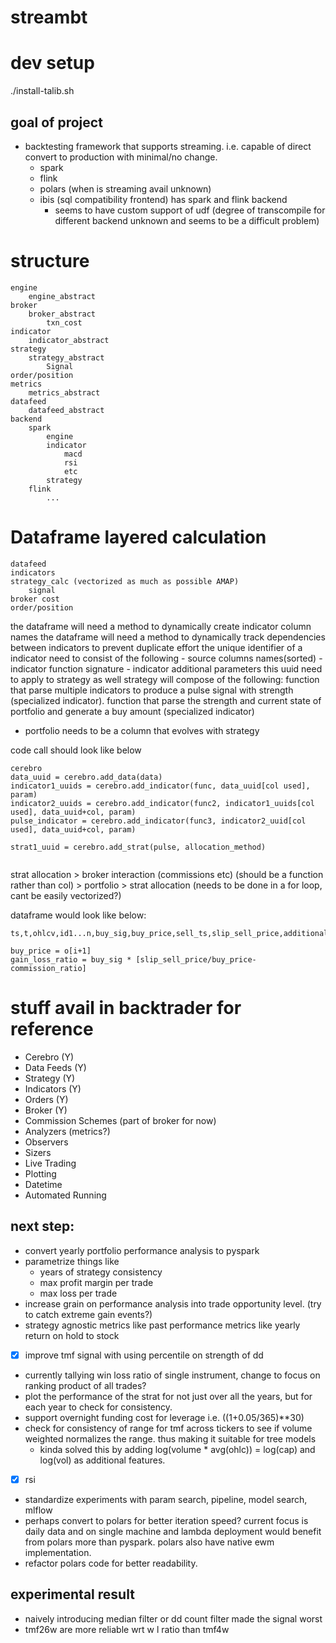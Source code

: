 # streambt

# dev setup
./install-talib.sh


## goal of project
- backtesting framework that supports streaming. i.e. capable of direct convert to production with minimal/no change. 
    - spark
    - flink
    - polars (when is streaming avail unknown)
    - ibis (sql compatibility frontend) has spark and flink backend
        - seems to have custom support of udf (degree of transcompile for different backend unknown and seems to be a difficult problem)


# structure 
```
engine
    engine_abstract
broker
    broker_abstract
        txn_cost 
indicator
    indicator_abstract
strategy
    strategy_abstract
        Signal
order/position
metrics
    metrics_abstract
datafeed
    datafeed_abstract
backend
    spark
        engine
        indicator
            macd
            rsi
            etc
        strategy
    flink
        ...
```


# Dataframe layered calculation
``` 
datafeed
indicators
strategy_calc (vectorized as much as possible AMAP)
    signal
broker cost
order/position

```
the dataframe will need a method to dynamically create indicator column names
the dataframe will need a method to dynamically track dependencies between indicators to prevent duplicate effort
    the unique identifier of a indicator need to consist of the following
        - source columns names(sorted)
        - indicator function signature
        - indicator additional parameters
this uuid need to apply to strategy as well
    strategy will compose of the following:
        function that parse multiple indicators to produce a pulse signal with strength (specialized indicator).
        function that parse the strength and current state of portfolio and generate a buy amount (specialized indicator)
- portfolio needs to be a column that evolves with strategy

code call should look like below

```
cerebro
data_uuid = cerebro.add_data(data)
indicator1_uuids = cerebro.add_indicator(func, data_uuid[col used], param)
indicator2_uuids = cerebro.add_indicator(func2, indicator1_uuids[col used], data_uuid+col, param)
pulse_indicator = cerebro.add_indicator(func3, indicator2_uuid[col used], data_uuid+col, param)

strat1_uuid = cerebro.add_strat(pulse, allocation_method)
 
```

strat allocation > broker interaction (commissions etc) (should be a function rather than col) > portfolio > strat allocation (needs to be done in a for loop, cant be easily vectorized?)

dataframe would look like below:
```
ts,t,ohlcv,id1...n,buy_sig,buy_price,sell_ts,slip_sell_price,additional_cost,gain_loss_ratio

buy_price = o[i+1]
gain_loss_ratio = buy_sig * [slip_sell_price/buy_price-commission_ratio]

```

# stuff avail in backtrader for reference
- Cerebro (Y)
- Data Feeds (Y)
- Strategy (Y)
- Indicators (Y)
- Orders (Y)
- Broker (Y)
- Commission Schemes (part of broker for now)
- Analyzers (metrics?)
- Observers
- Sizers 
- Live Trading
- Plotting
- Datetime
- Automated Running

## next step:
- convert yearly portfolio performance analysis to pyspark
- parametrize things like 
  - years of strategy consistency
  - max profit margin per trade
  - max loss per trade
- increase grain on performance analysis into trade opportunity level. (try to catch extreme gain events?)
- strategy agnostic metrics like past performance metrics like yearly return on hold to stock
- [x] improve tmf signal with using percentile on strength of dd 
- currently tallying win loss ratio of single instrument, change to focus on ranking product of all trades?
- plot the performance of the strat for not just over all the years, but for each year to check for consistency.
- support overnight funding cost for leverage i.e. ((1+0.05/365)**30)
- check for consistency of range for tmf across tickers to see if volume weighted normalizes the range. thus making it suitable for tree models
    - kinda solved this by adding log(volume * avg(ohlc)) = log(cap) and log(vol) as additional features.
- [x] rsi 
- standardize experiments with param search, pipeline, model search, mlflow
- perhaps convert to polars for better iteration speed? current focus is daily data and on single machine and lambda deployment would benefit from polars more than pyspark. polars also have native ewm implementation. 
- refactor polars code for better readability.
## experimental result
- naively introducing median filter or dd count filter made the signal worst
- tmf26w are more reliable wrt w l ratio than tmf4w